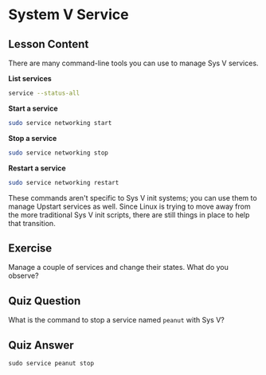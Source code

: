 # System V Service

## Lesson Content

There are many command-line tools you can use to manage Sys V services.

**List services**

```bash
service --status-all
```

**Start a service**

```bash
sudo service networking start
```

**Stop a service**

```bash
sudo service networking stop
```

**Restart a service**

```bash
sudo service networking restart
```

These commands aren't specific to Sys V init systems; you can use them to manage Upstart services as well. Since Linux is trying to move away from the more traditional Sys V init scripts, there are still things in place to help that transition.

## Exercise

Manage a couple of services and change their states. What do you observe?

## Quiz Question

What is the command to stop a service named `peanut` with Sys V?

## Quiz Answer

`sudo service peanut stop`
